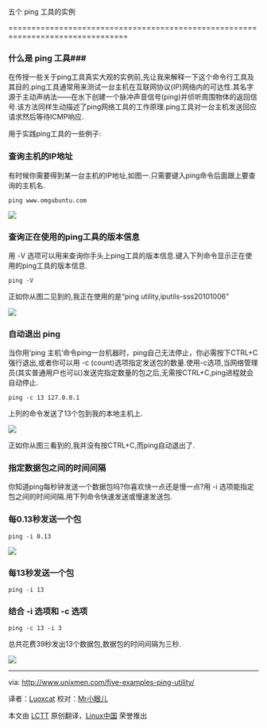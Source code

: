 五个 ping 工具的实例

================================================================================

### 什么是 ping 工具###

在传授一些关于ping工具真实大观的实例前,先让我来解释一下这个命令行工具及其目的.ping工具通常用来测试一台主机在互联网协议(IP)网络内的可达性.其名字源于主动声纳法——在水下创建一个脉冲声音信号(ping)并侦听周围物体的返回信号.该方法同样生动描述了ping网络工具的工作原理.ping工具对一台主机发送回应请求然后等待ICMP响应.

用于实践ping工具的一些例子:

### 查询主机的IP地址 ###

有时候你需要得到某一台主机的IP地址,如图一.只需要键入ping命令后面跟上要查询的主机名.

    ping www.omgubuntu.com

![](http://180016988.r.cdn77.net/wp-content/uploads/2013/11/ping1.png)

### 查询正在使用的ping工具的版本信息 ###

用 -V 选项可以用来查询你手头上ping工具的版本信息.键入下列命令显示正在使用的ping工具的版本信息.

    ping -V

正如你从图二见到的,我正在使用的是“ping utility,iputils-sss20101006”

![](http://180016988.r.cdn77.net/wp-content/uploads/2013/11/ping2.png)

### 自动退出 ping ###

当你用‘ping 主机’命令ping一台机器时，ping自己无法停止，你必需按下CTRL+C强行退出,或者你可以用 -c (count)选项指定发送包的数量.使用-c选项,当网络管理员(其实普通用户也可以)发送完指定数量的包之后,无需按CTRL+C,ping进程就会自动停止. 

    ping -c 13 127.0.0.1

上列的命令发送了13个包到我的本地主机上.

![](http://180016988.r.cdn77.net/wp-content/uploads/2013/11/ping3.png)

正如你从图三看到的,我并没有按CTRL+C,而ping自动退出了.

### 指定数据包之间的时间间隔 ###

你知道ping每秒钟发送一个数据包吗?你喜欢快一点还是慢一点?用 -i 选项能指定包之间的时间间隔.用下列命令快速发送或慢速发送包.

###  每0.13秒发送一个包 ###

    ping -i 0.13

![](http://180016988.r.cdn77.net/wp-content/uploads/2013/11/ping4.png)

### 每13秒发送一个包 ###

    ping -i 13

### 结合 -i 选项和 -c 选项 ###

    ping -c 13 -i 3

总共花费39秒发出13个数据包,数据包的时间间隔为三秒.

![](http://180016988.r.cdn77.net/wp-content/uploads/2013/11/ping6.png)

--------------------------------------------------------------------------------

via: http://www.unixmen.com/five-examples-ping-utility/

译者：[Luoxcat](https://github.com/Luoxcat) 校对：[Mr小眼儿](http://blog.csdn.net/tinyeyeser)

本文由 [LCTT](https://github.com/LCTT/TranslateProject) 原创翻译，[Linux中国](http://linux.cn/) 荣誉推出
